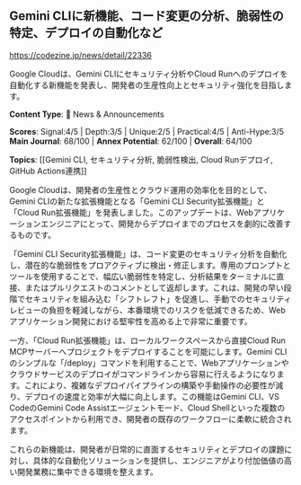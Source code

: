 ## Gemini CLIに新機能、コード変更の分析、脆弱性の特定、デプロイの自動化など

https://codezine.jp/news/detail/22336

Google Cloudは、Gemini CLIにセキュリティ分析やCloud Runへのデプロイを自動化する新機能を発表し、開発者の生産性向上とセキュリティ強化を目指します。

**Content Type**: 📰 News & Announcements

**Scores**: Signal:4/5 | Depth:3/5 | Unique:2/5 | Practical:4/5 | Anti-Hype:3/5
**Main Journal**: 68/100 | **Annex Potential**: 62/100 | **Overall**: 64/100

**Topics**: [[Gemini CLI, セキュリティ分析, 脆弱性検出, Cloud Runデプロイ, GitHub Actions連携]]

Google Cloudは、開発者の生産性とクラウド運用の効率化を目的として、Gemini CLIの新たな拡張機能となる「Gemini CLI Security拡張機能」と「Cloud Run拡張機能」を発表しました。このアップデートは、Webアプリケーションエンジニアにとって、開発からデプロイまでのプロセスを劇的に改善するものです。

「Gemini CLI Security拡張機能」は、コード変更のセキュリティ分析を自動化し、潜在的な脆弱性をプロアクティブに検出・修正します。専用のプロンプトとツールを使用することで、幅広い脆弱性を特定し、分析結果をターミナルに直接、またはプルリクエストのコメントとして返却します。これは、開発の早い段階でセキュリティを組み込む「シフトレフト」を促進し、手動でのセキュリティレビューの負担を軽減しながら、本番環境でのリスクを低減できるため、Webアプリケーション開発における堅牢性を高める上で非常に重要です。

一方、「Cloud Run拡張機能」は、ローカルワークスペースから直接Cloud Run MCPサーバーへプロジェクトをデプロイすることを可能にします。Gemini CLIのシンプルな「/deploy」コマンドを利用することで、Webアプリケーションやクラウドサービスのデプロイがコマンドラインから容易に行えるようになります。これにより、複雑なデプロイパイプラインの構築や手動操作の必要性が減り、デプロイの速度と効率が大幅に向上します。この機能はGemini CLI、VS CodeのGemini Code Assistエージェントモード、Cloud Shellといった複数のアクセスポイントから利用でき、開発者の既存のワークフローに柔軟に統合されます。

これらの新機能は、開発者が日常的に直面するセキュリティとデプロイの課題に対し、具体的な自動化ソリューションを提供し、エンジニアがより付加価値の高い開発業務に集中できる環境を整えます。